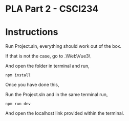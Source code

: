 # PLA Part 2 - CSCI234

# Instructions
Run Project.sln, everything should work out of the box.

If that is not the case, go to .\Web\Vue3\

And open the folder in terminal and run,

`npm install`

Once you have done this,

Run the Project.sln and in the same terminal run,

`npm run dev`

And open the localhost link provided within the terminal.


